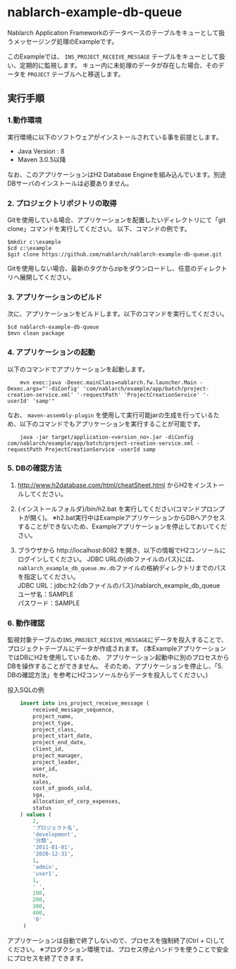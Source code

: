 # nablarch-example-db-queue
Nablarch Application Frameworkのデータベースのテーブルをキューとして扱うメッセージング処理のExampleです。

このExampleでは、 ``INS_PROJECT_RECEIVE_MESSAGE`` テーブルをキューとして扱い、定期的に監視します。
キュー内に未処理のデータが存在した場合、そのデータを ``PROJECT`` テーブルへと移送します。

## 実行手順

### 1.動作環境
実行環境に以下のソフトウェアがインストールされている事を前提とします。
* Java Version : 8
* Maven 3.0.5以降

なお、このアプリケーションはH2 Database Engineを組み込んでいます。別途DBサーバのインストールは必要ありません。

### 2. プロジェクトリポジトリの取得
Gitを使用している場合、アプリケーションを配置したいディレクトリにて「git clone」コマンドを実行してください。
以下、コマンドの例です。

    $mkdir c:\example
    $cd c:\example
    $git clone https://github.com/nablarch/nablarch-example-db-queue.git

Gitを使用しない場合、最新のタグからzipをダウンロードし、任意のディレクトリへ展開してください。

### 3. アプリケーションのビルド
次に、アプリケーションをビルドします。以下のコマンドを実行してください。

    $cd nablarch-example-db-queue
    $mvn clean package

### 4. アプリケーションの起動
以下のコマンドでアプリケーションを起動します。

```
    mvn exec:java -Dexec.mainClass=nablarch.fw.launcher.Main -Dexec.args="'-diConfig' 'com/nablarch/example/app/batch/project-creation-service.xml' '-requestPath' 'ProjectCreationService' '-userId' 'samp'"
```

なお、 `maven-assembly-plugin` を使用して実行可能jarの生成を行っているため、以下のコマンドでもアプリケーションを実行することが可能です。

```
    java -jar target/application-<version_no>.jar -diConfig com/nablarch/example/app/batch/project-creation-service.xml -requestPath ProjectCreationService -userId samp
```

### 5. DBの確認方法

1. http://www.h2database.com/html/cheatSheet.html からH2をインストールしてください。

2. {インストールフォルダ}/bin/h2.bat を実行してください(コマンドプロンプトが開く)。
  ※h2.bat実行中はExampleアプリケーションからDBへアクセスすることができないため、Exampleアプリケーションを停止しておいてください。

3. ブラウザから http://localhost:8082 を開き、以下の情報でH2コンソールにログインしてください。
   JDBC URLの{dbファイルのパス}には、`nablarch_example_db_queue.mv.db`ファイルの格納ディレクトリまでのパスを指定してください。  
  JDBC URL：jdbc:h2:{dbファイルのパス}/nablarch_example_db_queue  
  ユーザ名：SAMPLE  
  パスワード：SAMPLE  

### 6. 動作確認
監視対象テーブルの``INS_PROJECT_RECEIVE_MESSAGE``にデータを投入することで、
プロジェクトテーブルにデータが作成されます。
(本ExampleアプリケーションではDBにH2を使用しているため、
アプリケーション起動中に別のプロセスからDBを操作することができません。
そのため、アプリケーションを停止し、「5. DBの確認方法」を参考にH2コンソールからデータを投入してください。)

投入SQLの例
```sql
    insert into ins_project_receive_message (
        received_message_sequence,
        project_name,
        project_type,
        project_class,
        project_start_date,
        project_end_date,
        client_id,
        project_manager,
        project_leader,
        user_id,
        note,
        sales,
        cost_of_goods_sold,
        sga,
        allocation_of_corp_expenses,
        status
    ) values (
        2,
        'プロジェクト名',
        'development',
        '分類',
        '2011-01-01',
        '2020-12-31',
        1,
        'admin',
        'user1',
        1,
        ' ',
        100,
        200,
        300,
        400,
        '0'
     )
```

アプリケーションは自動で終了しないので、プロセスを強制終了(Ctrl + C)してください。
※プロダクション環境では、プロセス停止ハンドラを使うことで安全にプロセスを終了できます。
